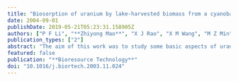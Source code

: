 ```yaml
---
title: "Biosorption of uranium by lake-harvested biomass from a cyanobacterium bloom"
date: 2004-09-01
publishDate: 2019-05-21T05:23:31.158905Z
authors: ["P F Li", "**Zhiyong Mao**", "X J Rao", "X M Wang", "M Z Min", "L W Qiu", "Z L Liu"]
publication_types: ["2"]
abstract: "The aim of this work was to study some basic aspects of uranium biosorption by powdered biomass of lake-harvested cyanobacterium water-bloom, which consisted predominantly of Microcystis aeruginosa. The optimum pH for uranium biosorption was between 4.0 and 8.0. The batch sorption reached the equilibrium within 1 h. The isotherm fitted the Freundlich model well. Although the Langmuir model fitted the experiment data well at pH 3.0, 5.0 and 7.0, it did not fit at pH 9.0 and 11.0 at all. This implies that different biosorption mechanisms may be involved at different pH values. 0.1 N HCl was effective in uranium desorption. The results indicated that the naturally abundant biomass of otherwise nuisance cyanobacterium bloom exhibited good potential for application in removal of uranium from aqueous solution."
featured: false
publication: "**Bioresource Technology**"
doi: "10.1016/j.biortech.2003.11.024"
---
```


